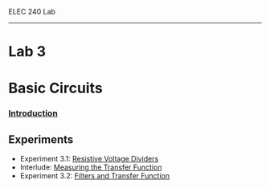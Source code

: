 ELEC 240 Lab

------------------------------------------------------------------------

Lab 3
=====

Basic Circuits
==============

### [Introduction](./introduction)

Experiments
-----------

* Experiment 3.1: [Resistive Voltage Dividers](./experiment_3-1)
* Interlude: [Measuring the Transfer Function](./interlude)
* Experiment 3.2: [Filters and Transfer Function](./experiment_3-2)

